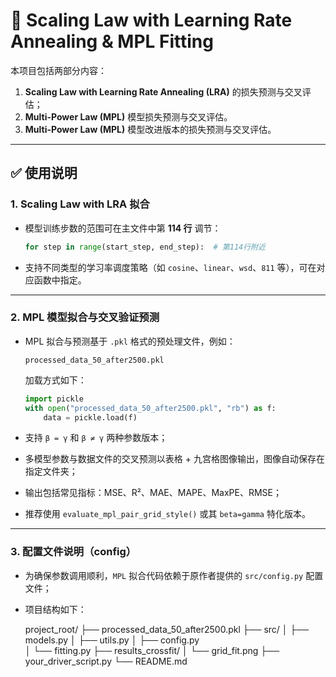 # 📐 Scaling Law with Learning Rate Annealing & MPL Fitting

本项目包括两部分内容：

1. **Scaling Law with Learning Rate Annealing (LRA)** 的损失预测与交叉评估；
2. **Multi-Power Law (MPL)** 模型损失预测与交叉评估。
3. **Multi-Power Law (MPL)** 模型改进版本的损失预测与交叉评估。
---

## ✅ 使用说明

### 1. Scaling Law with LRA 拟合

- 模型训练步数的范围可在主文件中第 **114 行** 调节：

  ```python
  for step in range(start_step, end_step):  # 第114行附近
  ```

- 支持不同类型的学习率调度策略（如 `cosine`、`linear`、`wsd`、`811` 等），可在对应函数中指定。

---

### 2. MPL 模型拟合与交叉验证预测

- MPL 拟合与预测基于 `.pkl` 格式的预处理文件，例如：

  ```
  processed_data_50_after2500.pkl
  ```

  加载方式如下：

  ```python
  import pickle
  with open("processed_data_50_after2500.pkl", "rb") as f:
      data = pickle.load(f)
  ```

- 支持 `β = γ` 和 `β ≠ γ` 两种参数版本；
- 多模型参数与数据文件的交叉预测以表格 + 九宫格图像输出，图像自动保存在指定文件夹；
- 输出包括常见指标：MSE、R²、MAE、MAPE、MaxPE、RMSE；
- 推荐使用 `evaluate_mpl_pair_grid_style()` 或其 `beta=gamma` 特化版本。

---

### 3. 配置文件说明（config）

- 为确保参数调用顺利，`MPL` 拟合代码依赖于原作者提供的 `src/config.py` 配置文件；



- 项目结构如下：


  project_root/
  ├── processed_data_50_after2500.pkl
  ├── src/
  │   ├── models.py
  │   ├── utils.py
  │   ├── config.py     
  │   └── fitting.py
  ├── results_crossfit/
  │   └── grid_fit.png
  ├── your_driver_script.py
  └── README.md
  ```

